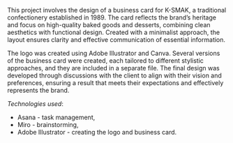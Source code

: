 This project involves the design of a business card for K-SMAK, a traditional confectionery established in 1989. The card reflects the brand’s heritage and focus on high-quality baked goods and desserts, combining clean aesthetics with functional design. Created with a minimalist approach, the layout ensures clarity and effective communication of essential information.

The logo was created using Adobe Illustrator and Canva. Several versions of the business card were created, each tailored to different stylistic approaches, and they are included in a separate file. The final design was developed through discussions with the client to align with their vision and preferences, ensuring a result that meets their expectations and effectively represents the brand.

*Technologies used*: 
- Asana - task management,
- Miro - brainstorming,
- Adobe Illustrator - creating the logo and business card.
